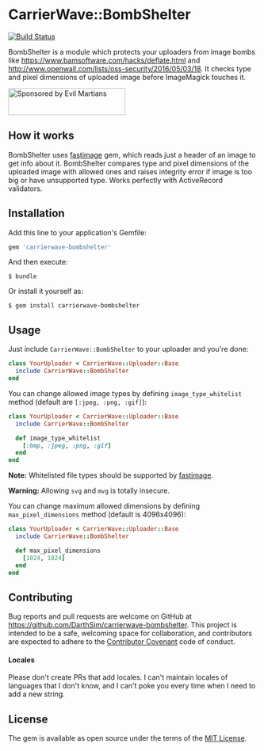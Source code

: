 # CarrierWave::BombShelter

[![Build Status](https://travis-ci.org/DarthSim/carrierwave-bombshelter.svg)](https://travis-ci.org/DarthSim/carrierwave-bombshelter)

BombShelter is a module which protects your uploaders from image bombs like https://www.bamsoftware.com/hacks/deflate.html and http://www.openwall.com/lists/oss-security/2016/05/03/18. It checks type and pixel dimensions of uploaded image before ImageMagick touches it.

<a href="https://evilmartians.com/">
<img src="https://evilmartians.com/badges/sponsored-by-evil-martians.svg" alt="Sponsored by Evil Martians" width="236" height="54">
</a>

## How it works

BombShelter uses [fastimage](https://github.com/sdsykes/fastimage) gem, which reads just a header of an image to get info about it. BombShelter compares type and pixel dimensions of the uploaded image with allowed ones and raises integrity error if image is too big or have unsupported type. Works perfectly with ActiveRecord validators.

## Installation

Add this line to your application's Gemfile:

```ruby
gem 'carrierwave-bombshelter'
```

And then execute:

    $ bundle

Or install it yourself as:

    $ gem install carrierwave-bombshelter

## Usage

Just include `CarrierWave::BombShelter` to your uploader and you're done:

```ruby
class YourUploader < CarrierWave::Uploader::Base
  include CarrierWave::BombShelter
end
```

You can change allowed image types by defining `image_type_whitelist` method (default are `[:jpeg, :png, :gif]`):

```ruby
class YourUploader < CarrierWave::Uploader::Base
  include CarrierWave::BombShelter

  def image_type_whitelist
    [:bmp, :jpeg, :png, :gif]
  end
end
```

**Note:** Whitelisted file types should be supported by [fastimage](https://github.com/sdsykes/fastimage).

**Warning:** Allowing `svg` and `mvg` is totally insecure.

You can change maximum allowed dimensions by defining `max_pixel_dimensions` method (default is 4096x4096):

```ruby
class YourUploader < CarrierWave::Uploader::Base
  include CarrierWave::BombShelter

  def max_pixel_dimensions
    [1024, 1024]
  end
end
```

## Contributing

Bug reports and pull requests are welcome on GitHub at https://github.com/DarthSim/carrierwave-bombshelter. This project is intended to be a safe, welcoming space for collaboration, and contributors are expected to adhere to the [Contributor Covenant](http://contributor-covenant.org/) code of conduct.

#### Locales

Please don't create PRs that add locales. I can't maintain locales of languages that I don't know, and I can't poke you every time when I need to add a new string.

## License

The gem is available as open source under the terms of the [MIT License](http://opensource.org/licenses/MIT).
